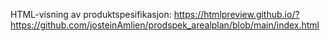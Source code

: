 HTML-visning av produktspesifikasjon: https://htmlpreview.github.io/?https://github.com/josteinAmlien/prodspek_arealplan/blob/main/index.html
